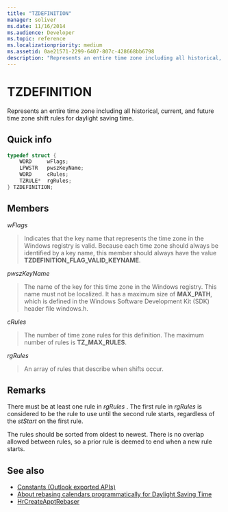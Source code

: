 ```yaml
---
title: "TZDEFINITION"
manager: soliver
ms.date: 11/16/2014
ms.audience: Developer
ms.topic: reference
ms.localizationpriority: medium
ms.assetid: 0ae21571-2299-6407-807c-428668bb6798
description: "Represents an entire time zone including all historical, current, and future time zone shift rules for daylight saving time."
---
```


# TZDEFINITION

Represents an entire time zone including all historical, current, and future time zone shift rules for daylight saving time.
  
## Quick info

```cpp
typedef struct { 
    WORD     wFlags;  
    LPWSTR   pwszKeyName; 
    WORD     cRules; 
    TZRULE*  rgRules; 
} TZDEFINITION;
```

## Members

_wFlags_
  
> Indicates that the key name that represents the time zone in the Windows registry is valid. Because each time zone should always be identified by a key name, this member should always have the value **TZDEFINITION_FLAG_VALID_KEYNAME**.
    
_pwszKeyName_
  
> The name of the key for this time zone in the Windows registry. This name must not be localized. It has a maximum size of **MAX_PATH**, which is defined in the Windows Software Development Kit (SDK) header file windows.h. 
    
_cRules_
  
> The number of time zone rules for this definition. The maximum number of rules is **TZ_MAX_RULES**. 
    
_rgRules_
  
> An array of rules that describe when shifts occur.
    
## Remarks

There must be at least one rule in  *rgRules*  . The first rule in  *rgRules*  is considered to be the rule to use until the second rule starts, regardless of the  *stStart*  on the first rule. 
  
The rules should be sorted from oldest to newest. There is no overlap allowed between rules, so a prior rule is deemed to end when a new rule starts.
  
## See also

- [Constants (Outlook exported APIs)](constants-outlook-exported-apis.md)
- [About rebasing calendars programmatically for Daylight Saving Time](about-rebasing-calendars-programmatically-for-daylight-saving-time.md)  
- [HrCreateApptRebaser](hrcreateapptrebaser.md)

